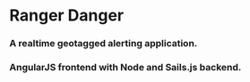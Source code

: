 # Ranger Danger
### A realtime geotagged alerting application.
### AngularJS frontend with Node and Sails.js backend.
